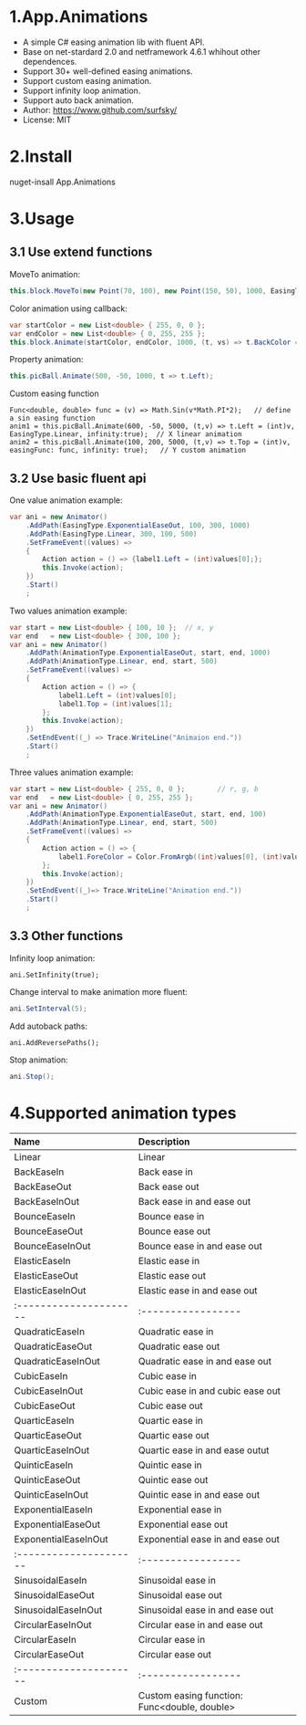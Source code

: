 # 1.App.Animations


- A simple C# easing animation lib with fluent API.
- Base on net-stardard 2.0 and netframework 4.6.1 whihout other dependences.
- Support 30+ well-defined easing animations.
- Support custom easing animation.
- Support infinity loop animation.
- Support auto back animation.
- Author: https://www.github.com/surfsky/
- License: MIT


# 2.Install

nuget-insall App.Animations



# 3.Usage


## 3.1 Use extend functions

MoveTo animation:
``` csharp
this.block.MoveTo(new Point(70, 100), new Point(150, 50), 1000, EasingType.Linear);     // use moveto extension function to apply animation.
```

Color animation using callback:
``` csharp
var startColor = new List<double> { 255, 0, 0 };
var endColor = new List<double> { 0, 255, 255 };
this.block.Animate(startColor, endColor, 1000, (t, vs) => t.BackColor = ToColor(vs));   // use callback to modify property.
```

Property animation:
``` csharp
this.picBall.Animate(500, -50, 1000, t => t.Left); 
```

Custom easing function
```
Func<double, double> func = (v) => Math.Sin(v*Math.PI*2);   // define a sin easing function
anim1 = this.picBall.Animate(600, -50, 5000, (t,v) => t.Left = (int)v, EasingType.Linear, infinity:true);  // X linear animation
anim2 = this.picBall.Animate(100, 200, 5000, (t,v) => t.Top = (int)v, easingFunc: func, infinity: true);   // Y custom animation
```


## 3.2 Use basic fluent api

One value animation example:
```csharp
var ani = new Animator()
    .AddPath(EasingType.ExponentialEaseOut, 100, 300, 1000)
    .AddPath(EasingType.Linear, 300, 100, 500)
    .SetFrameEvent((values) =>
    {
        Action action = () => {label1.Left = (int)values[0];};
        this.Invoke(action);
    })
    .Start()
    ;
```

Two values animation example:

```csharp
var start = new List<double> { 100, 10 };  // x, y
var end   = new List<double> { 300, 100 };
var ani = new Animator()
    .AddPath(AnimationType.ExponentialEaseOut, start, end, 1000)
    .AddPath(AnimationType.Linear, end, start, 500)
    .SetFrameEvent((values) => 
    {
        Action action = () => {
            label1.Left = (int)values[0];
            label1.Top = (int)values[1];
        };
        this.Invoke(action);
    })
    .SetEndEvent((_) => Trace.WriteLine("Animaion end."))
    .Start()
    ;
```


Three values animation example:

```csharp
var start = new List<double> { 255, 0, 0 };        // r, g, b
var end   = new List<double> { 0, 255, 255 };
var ani = new Animator()
    .AddPath(AnimationType.ExponentialEaseOut, start, end, 100)
    .AddPath(AnimationType.Linear, end, start, 500)
    .SetFrameEvent((values) =>
    {
        Action action = () => {
            label1.ForeColor = Color.FromArgb((int)values[0], (int)values[1], (int)values[2]);
        };
        this.Invoke(action);
    })
    .SetEndEvent((_)=> Trace.WriteLine("Animation end."))
    .Start()
    ;
```

## 3.3 Other functions

Infinity loop animation:
```
ani.SetInfinity(true);
```

Change interval to make animation more fluent:

```csharp
ani.SetInterval(5);

```

Add autoback paths:
```
ani.AddReversePaths();
```

Stop animation:

```csharp
ani.Stop();

```

# 4.Supported animation types

| Name                 | Description
|:---------------------|:-----------------
| Linear               | Linear
| BackEaseIn           | Back ease in      
| BackEaseOut          | Back ease out     
| BackEaseInOut        | Back ease in and ease out   
| BounceEaseIn         | Bounce ease in    
| BounceEaseOut        | Bounce ease out   
| BounceEaseInOut      | Bounce ease in and ease out 
| ElasticEaseIn        | Elastic ease in    
| ElasticEaseOut       | Elastic ease out   
| ElasticEaseInOut     | Elastic ease in and ease out
|:---------------------|:-----------------
| QuadraticEaseIn      | Quadratic ease in     
| QuadraticEaseOut     | Quadratic ease out    
| QuadraticEaseInOut   | Quadratic ease in and ease out  
| CubicEaseIn          | Cubic ease in
| CubicEaseInOut       | Cubic ease in and cubic ease out
| CubicEaseOut         | Cubic ease out        
| QuarticEaseIn        | Quartic ease in       
| QuarticEaseOut       | Quartic ease out      
| QuarticEaseInOut     | Quartic ease in and ease outut    
| QuinticEaseIn        | Quintic ease in       
| QuinticEaseOut       | Quintic ease out      
| QuinticEaseInOut     | Quintic ease in and ease out    
| ExponentialEaseIn    | Exponential ease in   
| ExponentialEaseOut   | Exponential ease out  
| ExponentialEaseInOut | Exponential ease in and ease out
|:---------------------|:-----------------
| SinusoidalEaseIn     | Sinusoidal ease in    
| SinusoidalEaseOut    | Sinusoidal ease out   
| SinusoidalEaseInOut  | Sinusoidal ease in and ease out 
| CircularEaseInOut    | Circular ease in and ease out   
| CircularEaseIn       | Circular ease in      
| CircularEaseOut      | Circular ease out     
|:---------------------|:-----------------
| Custom               | Custom easing function: Func<double, double>

